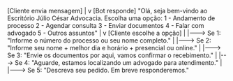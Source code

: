 [Cliente envia mensagem]
        |
        v
[Bot responde]
"Olá, seja bem-vindo ao Escritório Júlio César Advocacia.
Escolha uma opção:
1 - Andamento de processo
2 - Agendar consulta
3 - Enviar documentos
4 - Falar com advogado
5 - Outros assuntos"
        |
        v
[Cliente escolhe a opção]
        |
        |---> Se 1: "Informe o número do processo ou seu nome completo."
        |
        |---> Se 2: "Informe seu nome + melhor dia e horário + presencial ou online."
        |
        |---> Se 3: "Envie os documentos por aqui, vamos confirmar o recebimento."
        |
        |---> Se 4: "Aguarde, estamos localizando um advogado para atendimento."
        |
        |---> Se 5: "Descreva seu pedido. Em breve responderemos."
